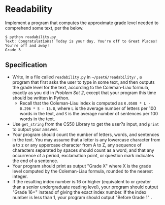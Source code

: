 # Readability

Implement a program that computes the approximate grade level needed to comprehend some text, per the below.
```
$ python readability.py
Text: Congratulations! Today is your day. You're off to Great Places! You're off and away!
Grade 3
```

## Specification
- Write, in a file called ```readability.py``` in ```~/pset6/readability/``` , a program that first asks the user to type in some text, and then outputs the grade level for the text, according to the Coleman-Liau formula, exactly as you did in *Problem Set 2*, except that your program this time should be written in Python.
    - Recall that the Coleman-Liau index is computed as ```0.0588 * L - 0.296 * S - 15.8```, where ```L``` is the average number of letters per 100 words in the text, and ```S``` is the average number of sentences per 100 words in the text.
- Use ```get_string``` from the CS50 Library to get the user?s input, and ```print``` to output your answer.
- Your program should count the number of letters, words, and sentences in the text. You may assume that a letter is any lowercase character from a to z or any uppercase character from A to Z, any sequence of characters separated by spaces should count as a word, and that any occurrence of a period, exclamation point, or question mark indicates the end of a sentence.
- Your program should print as output "Grade X" where X is the grade level computed by the Coleman-Liau formula, rounded to the nearest integer.
- If the resulting index number is 16 or higher (equivalent to or greater than a senior undergraduate reading level), your program should output "Grade 16+" instead of giving the exact index number. If the index number is less than 1, your program should output "Before Grade 1" .